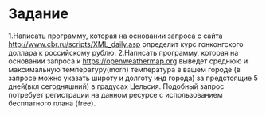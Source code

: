 # Задание
1.Написать программу, которая на основании запроса с сайта http://www.cbr.ru/scripts/XML_daily.asp определит курс гонконгского доллара к российскому рублю.
2.Написать программу, которая на основании запроса к https://openweathermap.org выведет среднюю и максимальную температуру(morn) температура в вашем городе (в запросе можно указать широту и долготу инд города) за предстоящие 5 дней(вкл сегодняшний) в градусах Цельсия. Подобный запрос потребует регистрации на данном ресурсе с использованием бесплатного плана (free).
